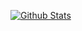 [![Github Stats](https://github-readme-stats.vercel.app/api?username=euphoriawastaken)](https://github.com/anuraghazra/github-readme-stats)
